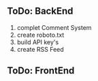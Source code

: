 ## ToDo: BackEnd

1. complet Comment System
2. create roboto.txt
3. build API key's
4. create RSS Feed

## ToDo: FrontEnd

